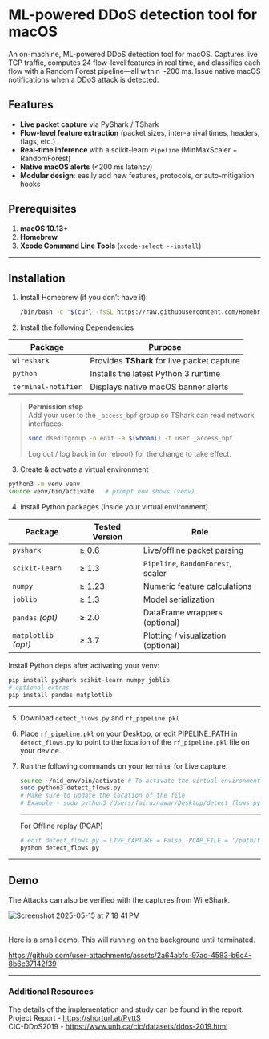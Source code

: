 # ML-powered DDoS detection tool for macOS


An on-machine, ML-powered DDoS detection tool for macOS. Captures live TCP traffic, computes 24 flow-level features in real time, and classifies each flow with a Random Forest pipeline—all within ~200 ms. Issue native macOS notifications when a DDoS attack is detected.


## Features

- **Live packet capture** via PyShark / TShark  
- **Flow‐level feature extraction** (packet sizes, inter-arrival times, headers, flags, etc.)  
- **Real-time inference** with a scikit-learn `Pipeline` (MinMaxScaler + RandomForest)  
- **Native macOS alerts** (<200 ms latency)  
- **Modular design**: easily add new features, protocols, or auto-mitigation hooks  


## Prerequisites

1. **macOS 10.13+**  
2. **Homebrew**  
3. **Xcode Command Line Tools** (`xcode-select --install`)

---

## Installation
1. Install Homebrew (if you don’t have it):
   ```bash
   /bin/bash -c "$(curl -fsSL https://raw.githubusercontent.com/Homebrew/install/HEAD/install.sh)"


2. Install the following Dependencies 

| Package             | Purpose                                     |
|---------------------|---------------------------------------------|
| `wireshark`         | Provides **TShark** for live packet capture |
| `python`            | Installs the latest Python 3 runtime        |
| `terminal-notifier` | Displays native macOS banner alerts         |

> **Permission step**  
> Add your user to the `_access_bpf` group so TShark can read network interfaces:  
> ```bash
> sudo dseditgroup -o edit -a $(whoami) -t user _access_bpf
> ```
> Log out / log back in (or reboot) for the change to take effect.

3. Create & activate a virtual environment
```bash
python3 -m venv venv
source venv/bin/activate   # prompt now shows (venv)
```


4. Install Python packages (inside your virtual environment)

| Package               | Tested Version | Role                               |
|-----------------------|---------------|-------------------------------------|
| `pyshark`             | ≥ 0.6         | Live/offline packet parsing         |
| `scikit-learn`        | ≥ 1.3         | `Pipeline`, `RandomForest`, scaler  |
| `numpy`               | ≥ 1.23        | Numeric feature calculations        |
| `joblib`              | ≥ 1.3         | Model serialization                 |
| `pandas` *(opt)*      | ≥ 2.0         | DataFrame wrappers (optional)       |
| `matplotlib` *(opt)*  | ≥ 3.7   | Plotting / visualization (optional)       |

Install Python deps after activating your venv:

```bash
pip install pyshark scikit-learn numpy joblib
# optional extras
pip install pandas matplotlib
```
---
5. Download `detect_flows.py` and `rf_pipeline.pkl`

6. Place `rf_pipeline.pkl` on your Desktop, or edit PIPELINE_PATH in `detect_flows.py` to point to the location of the `rf_pipeline.pkl` file on your device.

7. Run the following commands on your terminal for Live capture.
   ```bash
   source ~/nid_env/bin/activate # To activate the virtual environment
   sudo python3 detect_flows.py 
   # Make sure to update the location of the file
   # Example - sudo python3 /Users/fairuznawar/Desktop/detect_flows.py
   ```
   ---
   For Offline replay (PCAP)
   ```bash
   # edit detect_flows.py → LIVE_CAPTURE = False, PCAP_FILE = '/path/to/file.pcap'
   python detect_flows.py
   ```

---
## Demo 

The Attacks can also be verified with the captures from WireShark.

 
![Screenshot 2025-05-15 at 7 18 41 PM](https://github.com/user-attachments/assets/032ccd82-d6d1-4a35-bf4f-334e5f572fba)

<br> Here is a small demo. This will running on the background until terminated.

https://github.com/user-attachments/assets/2a64abfc-97ac-4583-b6c4-8b6c37142f39




---
### Additional Resources
The details of the implementation and study can be found in the report. <br>
Project Report  - https://shorturl.at/PvttS <br>
CIC-DDoS2019    - https://www.unb.ca/cic/datasets/ddos-2019.html
